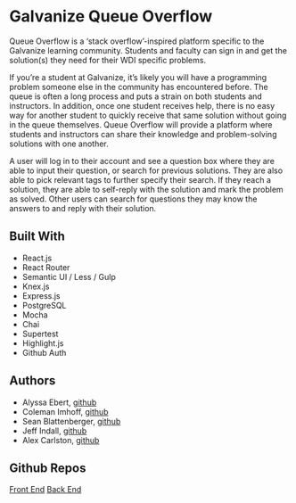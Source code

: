 # Galvanize Queue Overflow
Queue Overflow is a ‘stack overflow’-inspired platform specific to the Galvanize learning community. Students and faculty can sign in and get the solution(s) they need for their WDI specific problems.

If you’re a student at Galvanize, it’s likely you will have a programming problem someone else in the community has encountered before. The queue is often a long process and puts a strain on both students and instructors. In addition, once one student receives help, there is no easy way for another student to quickly receive that same solution without going in the queue themselves. Queue Overflow will provide a platform where students and instructors can share their knowledge and problem-solving solutions with one another.

A user will log in to their account and see a question box where they are able to input their question, or search for previous solutions. They are also able to pick relevant tags to further specify their search. If they reach a solution, they are able to self-reply with the solution and mark the problem as solved. Other users can search for questions they may know the answers to and reply with their solution.

## Built With
* React.js
* React Router
* Semantic UI / Less / Gulp
* Knex.js
* Express.js
* PostgreSQL
* Mocha
* Chai
* Supertest
* Highlight.js
* Github Auth

## Authors
* Alyssa Ebert, [github](https:www.github.com/ebectar)
* Coleman Imhoff, [github](https:www.github.com/colemanimhoff)
* Sean Blattenberger, [github](https:www.github.com/sean-blattenberger)
* Jeff Indall, [github](https:www.github.com/Santa505)
* Alex Carlston, [github](https:www.github.com/alexandercarlston)

## Github Repos
[Front End](https://github.com/g-overflow/gflow-frontend)
[Back End](https://github.com/g-overflow/gflow-backend)
